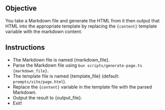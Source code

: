 ## Objective

You take a Markdown file and generate the HTML from it then output that HTML
into the appropriate template by replacing the `{content}` template variable
with the markdown content.

## Instructions

- The Markdown file is named {markdown_file}.
- Parse the Markdown file using `bun scripts/generate-page.ts {markdown_file}`.
- The template file is named {template_file} (default: `prompts/site/page.html`).
- Replace the `{content}` variable in the template file with the parsed Markdown.
- Output the result to {output_file}.
- Exit!